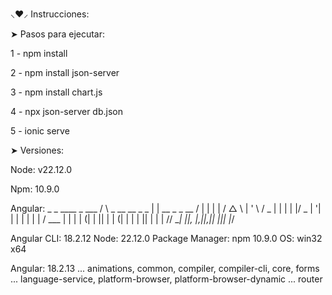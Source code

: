 ⸜❤︎⸝ Instrucciones:

➤ Pasos para ejecutar:

1 - npm install 

2 - npm install json-server

3 - npm install chart.js

4 - npx json-server db.json

5 - ionic serve

➤ Versiones:

Node: v22.12.0

Npm: 10.9.0

Angular: _ _ ____ _ ___ / \ _ __ __ _ _ | | __ _ _ __ / | | | | / △ \ | ' \ / _ | | | | |/ _ | '| | | | | | | / ___ | | | | (| | || | | (| | | | || | | | // __| ||_, |_,||_,|| _||| |___/

Angular CLI: 18.2.12 Node: 22.12.0 Package Manager: npm 10.9.0 OS: win32 x64

Angular: 18.2.13 ... animations, common, compiler, compiler-cli, core, forms
... language-service, platform-browser, platform-browser-dynamic ... router
